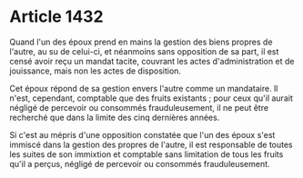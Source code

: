 # Article 1432

Quand l'un des époux prend en mains la gestion des biens propres de l'autre, au su de celui-ci, et néanmoins sans opposition de sa part, il est censé avoir reçu un mandat tacite, couvrant les actes d'administration et de jouissance, mais non les actes de disposition.

Cet époux répond de sa gestion envers l'autre comme un mandataire. Il n'est, cependant, comptable que des fruits existants ; pour ceux qu'il aurait négligé de percevoir ou consommés frauduleusement, il ne peut être recherché que dans la limite des cinq dernières années.

Si c'est au mépris d'une opposition constatée que l'un des époux s'est immiscé dans la gestion des propres de l'autre, il est responsable de toutes les suites de son immixtion et comptable sans limitation de tous les fruits qu'il a perçus, négligé de percevoir ou consommés frauduleusement.
